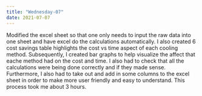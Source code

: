 ```yaml
---
title: "Wednesday-07"
date: 2021-07-07
---
```


Modified the excel sheet so that one only needs to input the raw data into one sheet and have excel do the calculations automatically.
I also created 6 cost savings table highlights the cost vs time aspect of each cooling method. Subsequently, I created bar graphs to help visualize the affect that eache 
method had on the cost and time. I also had to check that all the calculations were being done correctly and if they made sense. Furthermore, I also had to take out and add in
some columns to the excel sheet in order to make more user friendly and easy to understand. This process took me about 3 hours.

